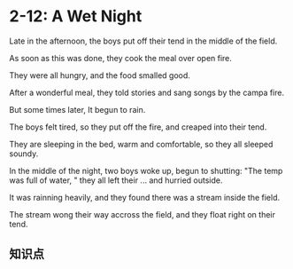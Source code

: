 # 2-12: A Wet Night

Late in the afternoon, the boys put off their tend in the middle of the field.

As soon as this was done, they cook the meal over open fire.

They were all hungry, and the food smalled good.

After a wonderful meal, they told stories and sang songs by the campa fire.

But some times later, It begun to rain.

The boys felt tired, so they put off the fire, and creaped into their tend.

They are sleeping in the bed, warm and comfortable, so they all sleeped soundy.

In the middle of the night, two boys woke up, begun to shutting: "The temp was full of water, " they all left their ... and hurried outside.

It was rainning heavily, and they found there was a stream inside the field.

The stream wong their way accross the field, and they float right on their tend.

## 知识点
